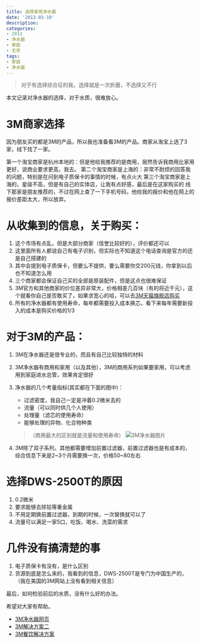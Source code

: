 ```yaml
---
title: 选择家用净水器
date: '2013-03-19'
description:
categories:
- 2013
- 净水器
- 家庭
- 无奈
tags:
- 家庭
- 净水器
---
```


>对于有选择综合征的我，选择就是一次折磨，不选择又不行

本文记录对净水器的选择，对于水质，很难放心。

#	3M商家选择

因为朋友买的都是3M的产品，所以我也准备看3M的产品。商家从淘宝上选了3家，线下找了一家。

第一个淘宝商家是杭州本地的：但是他给我推荐的是商用，居然告诉我商用比家用更好，说商业要求更高，我去。
第二个淘宝商家是上海的：非常不耐烦的回答我的问题，特别是在问到电子质保卡的事情的时候，有点火大
第三个淘宝商家是上海的，星级不高，但是有自己的实体店，让我有点好感，最后是在这家购买的
线下那家是朋友推荐的，不过在网上查了一下手机号码，他给我的报价和他在网上的报价差距太大，所以放弃。

#	从收集到的信息，关于购买：

1.	这个市场有点乱，但是大部分商家（信誉比较好的），评价都还可以
2.	这里面所有人都说自己有电子识别，但实际也不知道这个电话查询是官方的还是自己搭建的
3.	其中会提到电子质保卡，但要么不提供，要么需要你交200元钱，你拿到以后也不知道怎么用
4.	三个商家都会保证自己买的全部是原装配件，但是这点也很难保证
5.	3M官方和其他商家的价位差异非常大，价格相差几百块（有的将近千元），这个就看你自己是否敢买了，如果求宽心的哈，可以去[3M天猫旗舰店购买](http://3m.tmall.com)
6.	所有的净水器都有使用寿命，每年都需要投入成本换芯，看下来每年需要新投入的成本是购买价格的1/3

#	对于3M的产品：

1.	3M在净水器还是很专业的，而且有自己比较独特的材料
2.	3M净水器有商用和家用（以及其他），3M的商用系列如果要家用，可以考虑用到家庭进水总管，效果肯定很好
3.	净水器的几个考量指标(其实都在下面的图中)：
	*	过滤密度，我自己一定是冲着0.2微米去的
	*	流量（可以同时供几个人使用）
	*	处理量（滤芯的使用寿命）
	*	能够处理的异物、化合物种类
	>（商用最大的区别就是流量和使用寿命）
	![3M净水器图片](http://ww3.sinaimg.cn/mw690/543ff35dgw1e2wgwrushzj.jpg)

4.	3M除了双子系列，其他都需要增加前置过滤器，前置过滤器也是有成本的，综合信息下来是2~3个月需要换一次，价格50~80左右

#	选择DWS-2500T的原因

1.	0.2微米
2.	要求能够去除铅等重金属
3.	不用定期换前置过滤器，到期的时候，一次替换就可以了
4.	流量可以满足一家5口，吃饭、喝水、洗菜的需求

#	几件没有搞清楚的事

1.	电子质保卡有没有，是什么区别
2.	货源到底是怎么来的，我看到的信息，DWS-2500T是专门为中国生产的，（我在美国的3M网站上没有看到相关信息）

最后，如何检验前后的水质，没有什么好的办法。

希望对大家有帮助。


*	[3M净水器网页](http://solutions.3m.com.cn/wps/portal/3M/zh_CN/CUNOWater/Home/ProductInfo/Residential/)
*	[3M解决方案二](http://media.3m.com.cn/Cuno/attachments/nav/residential%20product%20leaflet.pdf)
*	[3M餐饮解决方案](http://multimedia.3m.com/mws/mediawebserver?mwsId=kkkkkmN6cwZLdp4Mgq4khQs7YON3YwN69OlkYOlkYkkkkkk--)
